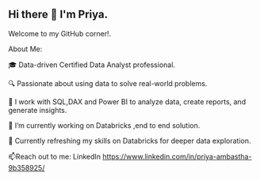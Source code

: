 ## Hi there 👋 I'm Priya.
Welcome to my GitHub corner!.


About Me:

🎓 Data-driven Certified Data Analyst professional.

🔍 Passionate about using data to solve real-world problems.

🔧 I work with SQL,DAX and Power BI  to analyze data, create reports, and generate insights.

🔭 I’m currently working on Databricks ,end to end solution.

🌱 Currently refreshing my skills on Databricks for deeper data exploration.

📫Reach out to me:
LinkedIn
https://www.linkedin.com/in/priya-ambastha-9b358925/
<!--
**Priya-BI/Priya-BI** is a ✨ _special_ ✨ repository because its `README.md` (this file) appears on your GitHub profile.

Here are some ideas to get you started:

- 🔭 I’m currently working on ...
- 🌱 I’m currently learning ...
- 👯 I’m looking to collaborate on ...
- 🤔 I’m looking for help with ...
- 💬 Ask me about ...
- 📫 How to reach me: ...
- 😄 Pronouns: ...
- ⚡ Fun fact: ...
-->

